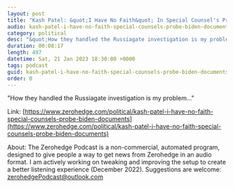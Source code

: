 ```yaml
---
layout: post
title: "Kash Patel: &quot;I Have No Faith&quot; In Special Counsel's Probe Of Biden Documents"
audio: kash-patel-i-have-no-faith-special-counsels-probe-biden-documents-0
category: political
desc: "&quot;How they handled the Russiagate investigation is my problem...&quot;"
duration: 00:08:17
length: 497
datetime: Sat, 21 Jan 2023 18:30:00 +0000
tags: podcast
guid: kash-patel-i-have-no-faith-special-counsels-probe-biden-documents-0
order: 0
---
```

&quot;How they handled the Russiagate investigation is my problem...&quot;

Link: [https://www.zerohedge.com/political/kash-patel-i-have-no-faith-special-counsels-probe-biden-documents](https://www.zerohedge.com/political/kash-patel-i-have-no-faith-special-counsels-probe-biden-documents)

About: The Zerohedge Podcast is a non-commercial, automated program, designed to give people a way to get news from Zerohedge in an audio format.  I am actively working on tweaking and improving the setup to create a better listening experience (December 2022).  Suggestions are welcome: [zerohedgePodcast@outlook.com](mailto:zerohedgePodcast@outlook.com)